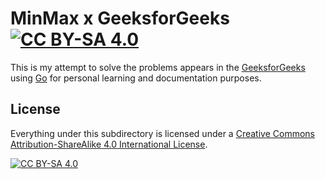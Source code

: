 # MinMax x GeeksforGeeks [![CC BY-SA 4.0][cc-by-sa-shield]][cc-by-sa]

This is my attempt to solve the problems appears in the [GeeksforGeeks](https://www.geeksforgeeks.org)
using [Go](https://go.dev/) for personal learning and documentation purposes.

## License

Everything under this subdirectory is licensed under a
[Creative Commons Attribution-ShareAlike 4.0 International License][cc-by-sa].

[![CC BY-SA 4.0][cc-by-sa-image]][cc-by-sa]

[cc-by-sa]: http://creativecommons.org/licenses/by-sa/4.0/
[cc-by-sa-image]: https://licensebuttons.net/l/by-sa/4.0/88x31.png
[cc-by-sa-shield]: https://img.shields.io/badge/License-CC%20BY--SA%204.0-lightgrey.svg
